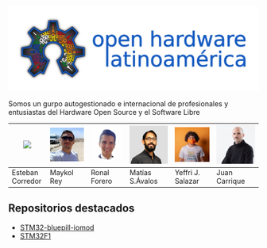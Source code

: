 ![](img/logo_completo.jpg)

Somos un gurpo autogestionado e internacional de profesionales y entusiastas del Hardware Open Source y el Software Libre

|![]([img/esteban.jpeg](https://github.com/Open-Hardware-Latinoamerica/.github/blob/main/profile/img/esteban.jpeg))|![](img/maykol.jpg)|![](img/ronald.jpeg)|![](img/tute.jpeg)|![](img/yefry.jpeg)|![](img/juan.jpeg)|
|--|--|--|--|--|--|
|Esteban Corredor|Maykol Rey|Ronal Forero|Matías S.Ávalos|Yeffri J. Salazar|Juan Carrique|


## Repositorios destacados

* [STM32-bluepill-iomod](https://github.com/Open-Hardware-Latinoamerica/stm32-bluepill-iomod)
* [STM32F1](https://github.com/Open-Hardware-Latinoamerica/STM32F1)
